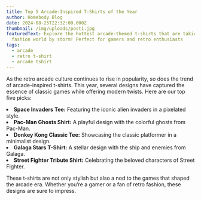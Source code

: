 ```yaml
---
title: Top 5 Arcade-Inspired T-Shirts of the Year
author: Homebody Blog
date: 2024-08-25T22:32:00.000Z
thumbnail: /img/uploads/post1.jpg
featuredText: Explore the hottest arcade-themed t-shirts that are taking the
  fashion world by storm! Perfect for gamers and retro enthusiasts
tags:
  - arcade
  - retro t-shirt
  - arcade tshirt
---
```

As the retro arcade culture continues to rise in popularity, so does the trend of arcade-inspired t-shirts. This year, several designs have captured the essence of classic games while offering modern twists. Here are our top five picks:

<li><strong>Space Invaders Tee:</strong> Featuring the iconic alien invaders in a pixelated style.</li>

<li><strong>Pac-Man Ghosts Shirt:</strong> A playful design with the colorful ghosts from Pac-Man.</li>

<li><strong>Donkey Kong Classic Tee:</strong> Showcasing the classic platformer in a minimalist design.</li>

<li><strong>Galaga Stars T-Shirt:</strong> A stellar design with the ship and enemies from Galaga.</li>

<li><strong>Street Fighter Tribute Shirt:</strong> Celebrating the beloved characters of Street Fighter.</li>

<p>These t-shirts are not only stylish but also a nod to the games that shaped the arcade era. Whether you’re a gamer or a fan of retro fashion, these designs are sure to impress.</p>
